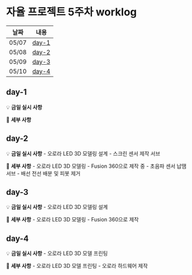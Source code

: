 # 자율 프로젝트 5주차 worklog

| 날짜  |      내용       |
| :---: | :-------------: |
| 05/07 | [day-1](#day-1) |
| 05/08 | [day-2](#day-2) |
| 05/09 | [day-3](#day-3) |
| 05/10 | [day-4](#day-4) |

## day-1

💡 **금일 실시 사항**

📜 **세부 사항**

## day-2

💡 **금일 실시 사항** - 오로라 LED 3D 모델링 설계 - 스크린 센서 제작 서브

📜 **세부 사항** - 오로라 LED 3D 모델링 - Fusion 360으로 제작 중 - 초음파 센서 납땜 서브 - 배선 전선 배분 및 피봇 제거

## day-3

💡 **금일 실시 사항** - 오로라 LED 3D 모델링 설계

📜 **세부 사항** - 오로라 LED 3D 모델링 - Fusion 360으로 제작

## day-4

💡 **금일 실시 사항** - 오로라 LED 3D 모델 프린팅

📜 **세부 사항** - 오로라 LED 3D 모델 프린팅 - 오로라 하드웨어 제작

